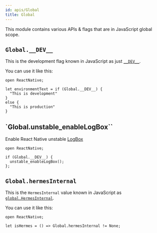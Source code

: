 ```yaml
---
id: apis/Global
title: Global
---
```


This module contains various APIs & flags that are in JavaScript global scope.

## `Global.__DEV__`

This is the development flag known in JavaScript as just
[`__DEV__`](https://reactnative.dev/docs/javascript-environment).

You can use it like this:

```reason
open ReactNative;

let environmentText = if (Global.__DEV__) {
  "This is development"
}
else {
  "This is production"
}
```

## `Global.unstable_enableLogBox``

Enable React Native unstable
[LogBox](https://reactnative.dev/blog/2020/03/26/version-0.62#other-improvements)

```reason
open ReactNative;

if (Global.__DEV__) {
  unstable_enableLogBox();
};
```

## `Global.hermesInternal`

This is the `HermesInternal` value known in JavaScript as
[`global.HermesInternal`](https://reactnative.dev/docs/hermes).

You can use it like this:

```reason
open ReactNative;

let isHermes = () => Global.hermesInternal != None;
```
